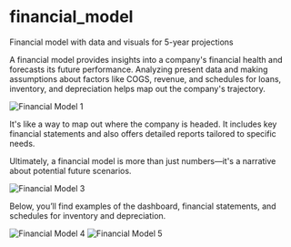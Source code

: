 # financial_model
Financial model with data and visuals for 5-year projections

A financial model provides insights into a company's financial health and forecasts its future performance. Analyzing present data and making assumptions about factors like COGS, revenue, and schedules for loans, inventory, and depreciation helps map out the company's trajectory.

![Financial Model 1](https://github.com/user-attachments/assets/9168b7cd-f97e-4190-b932-a17767c177bd)

It's like a way to map out where the company is headed. It includes key financial statements and also offers detailed reports tailored to specific needs.

Ultimately, a financial model is more than just numbers—it's a narrative about potential future scenarios.

![Financial Model 3](https://github.com/user-attachments/assets/bae946b1-c6d4-4945-ba72-92f4b02914aa)

Below, you’ll find examples of the dashboard, financial statements, and schedules for inventory and depreciation.

![Financial Model 4](https://github.com/user-attachments/assets/b7879fbf-b017-4fc3-8b4c-7b980325201d)
![Financial Model 5](https://github.com/user-attachments/assets/b6bcab82-4317-434b-b2ee-c6e6393d5c3e)
